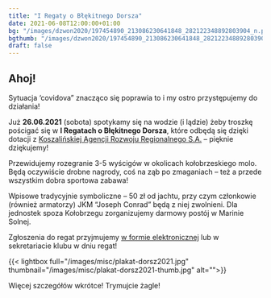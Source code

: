```yaml
---
title: "I Regaty o Błękitnego Dorsza"
date: 2021-06-08T12:00:00+01:00
bg: "/images/dzwon2020/197454890_213086230641848_282122348892803904_n.png"
bgthumb: "/images/dzwon2020/197454890_213086230641848_282122348892803904_n-thumb.png"
draft: false
---
```


## Ahoj!
Sytuacja ‘covidova” znacząco się poprawia to i my ostro przystępujemy do działania!

Już **26.06.2021** (sobota) spotykamy się na wodzie (i lądzie) żeby troszkę pościgać się w **I Regatach o Błękitnego Dorsza**, które odbędą się dzięki dotacji z [Koszalińskiej Agencji Rozwoju Regionalnego S.A.](https://karrsa.eu/) – pięknie dziękujemy!

Przewidujemy rozegranie 3-5 wyścigów w okolicach kołobrzeskiego molo. Będą oczywiście drobne nagrody, coś na ząb po zmaganiach – też a przede wszystkim dobra sportowa zabawa!

Wpisowe tradycyjnie symboliczne – 50 zł od jachtu, przy czym członkowie (również armatorzy) JKM “Joseph Conrad” będą z niej zwolnieni. Dla jednostek spoza Kołobrzegu zorganizujemy darmowy postój w Marinie Solnej.

Zgłoszenia do regat przyjmujemy [w formie elektronicznej](/formularz-regaty) lub w sekretariacie klubu w dniu regat!

{{< lightbox full="/images/misc/plakat-dorsz2021.jpg" thumbnail="/images/misc/plakat-dorsz2021-thumb.jpg" alt="">}}

Więcej szczegółów wkrótce! Trymujcie żagle!